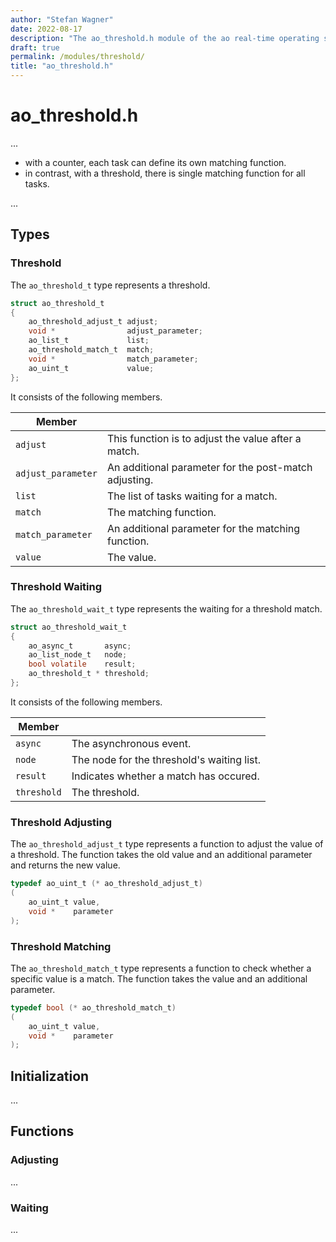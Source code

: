 ```yaml
---
author: "Stefan Wagner"
date: 2022-08-17
description: "The ao_threshold.h module of the ao real-time operating system."
draft: true
permalink: /modules/threshold/
title: "ao_threshold.h"
---
```


# ao_threshold.h

...

- with a counter, each task can define its own matching function.
- in contrast, with a threshold, there is single matching function for all tasks.

...

## Types

### Threshold

The `ao_threshold_t` type represents a threshold.

```c
struct ao_threshold_t
{
    ao_threshold_adjust_t adjust;
    void *                adjust_parameter;
    ao_list_t             list;
    ao_threshold_match_t  match;
    void *                match_parameter;
    ao_uint_t             value;
};
```

It consists of the following members.

| Member | |
|--------|-|
| `adjust` | This function is to adjust the value after a match. |
| `adjust_parameter` | An additional parameter for the post-match adjusting. |
| `list` | The list of tasks waiting for a match. |
| `match` | The matching function. |
| `match_parameter` | An additional parameter for the matching function. |
| `value` | The value. |


### Threshold Waiting

The `ao_threshold_wait_t` type represents the waiting for a threshold match.

```c
struct ao_threshold_wait_t
{
    ao_async_t       async;
    ao_list_node_t   node;
    bool volatile    result;
    ao_threshold_t * threshold;
};
```

It consists of the following members.

| Member | |
|--------|-|
| `async` | The asynchronous event. |
| `node` | The node for the threshold's waiting list. |
| `result` | Indicates whether a match has occured. |
| `threshold` | The threshold. |

### Threshold Adjusting

The `ao_threshold_adjust_t` type represents a function to adjust the value of a threshold. The function takes the old value and an additional parameter and returns the new value.

```c
typedef ao_uint_t (* ao_threshold_adjust_t)
(
    ao_uint_t value,
    void *    parameter
);
```

### Threshold Matching

The `ao_threshold_match_t` type represents a function to check whether a specific value is a match. The function takes the value and an additional parameter.

```c
typedef bool (* ao_threshold_match_t)
(
    ao_uint_t value,
    void *    parameter
);
```

## Initialization

...

## Functions

### Adjusting

...

### Waiting

...
